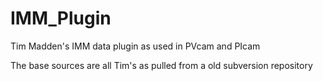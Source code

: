 # IMM_Plugin
Tim Madden's IMM data plugin as used in PVcam and PIcam 

The base sources are all Tim's as pulled from a old subversion repository

